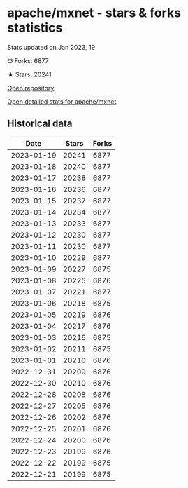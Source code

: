 # apache/mxnet - stars & forks statistics

Stats updated on Jan 2023, 19

☋ Forks: 6877

★ Stars: 20241

[Open repository](https://github.com/apache/mxnet)

[Open detailed stats for apache/mxnet](https://reviewgithub.com/rep/apache/mxnet)

## Historical data
| Date | Stars | Forks |
|------|-------|-------|
| 2023-01-19 | 20241 | 6877 | 
| 2023-01-18 | 20240 | 6877 | 
| 2023-01-17 | 20238 | 6877 | 
| 2023-01-16 | 20236 | 6877 | 
| 2023-01-15 | 20237 | 6877 | 
| 2023-01-14 | 20234 | 6877 | 
| 2023-01-13 | 20233 | 6877 | 
| 2023-01-12 | 20230 | 6877 | 
| 2023-01-11 | 20230 | 6877 | 
| 2023-01-10 | 20229 | 6877 | 
| 2023-01-09 | 20227 | 6875 | 
| 2023-01-08 | 20225 | 6876 | 
| 2023-01-07 | 20221 | 6877 | 
| 2023-01-06 | 20218 | 6875 | 
| 2023-01-05 | 20219 | 6876 | 
| 2023-01-04 | 20217 | 6876 | 
| 2023-01-03 | 20216 | 6875 | 
| 2023-01-02 | 20211 | 6875 | 
| 2023-01-01 | 20210 | 6876 | 
| 2022-12-31 | 20209 | 6876 | 
| 2022-12-30 | 20210 | 6876 | 
| 2022-12-28 | 20208 | 6876 | 
| 2022-12-27 | 20205 | 6876 | 
| 2022-12-26 | 20202 | 6876 | 
| 2022-12-25 | 20201 | 6876 | 
| 2022-12-24 | 20200 | 6876 | 
| 2022-12-23 | 20199 | 6876 | 
| 2022-12-22 | 20199 | 6875 | 
| 2022-12-21 | 20199 | 6875 | 

